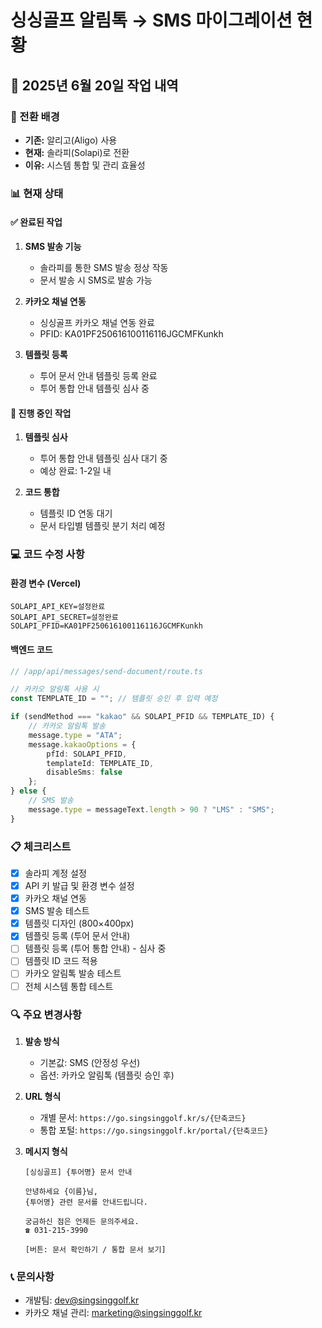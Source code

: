 # 싱싱골프 알림톡 → SMS 마이그레이션 현황

## 📅 2025년 6월 20일 작업 내역

### 🔄 전환 배경
- **기존:** 알리고(Aligo) 사용
- **현재:** 솔라피(Solapi)로 전환
- **이유:** 시스템 통합 및 관리 효율성

### 📊 현재 상태

#### ✅ 완료된 작업
1. **SMS 발송 기능**
   - 솔라피를 통한 SMS 발송 정상 작동
   - 문서 발송 시 SMS로 발송 가능

2. **카카오 채널 연동**
   - 싱싱골프 카카오 채널 연동 완료
   - PFID: KA01PF250616100116116JGCMFKunkh

3. **템플릿 등록**
   - 투어 문서 안내 템플릿 등록 완료
   - 투어 통합 안내 템플릿 심사 중

#### 🚧 진행 중인 작업
1. **템플릿 심사**
   - 투어 통합 안내 템플릿 심사 대기 중
   - 예상 완료: 1-2일 내

2. **코드 통합**
   - 템플릿 ID 연동 대기
   - 문서 타입별 템플릿 분기 처리 예정

### 💻 코드 수정 사항

#### 환경 변수 (Vercel)
```env
SOLAPI_API_KEY=설정완료
SOLAPI_API_SECRET=설정완료  
SOLAPI_PFID=KA01PF250616100116116JGCMFKunkh
```

#### 백엔드 코드
```typescript
// /app/api/messages/send-document/route.ts

// 카카오 알림톡 사용 시
const TEMPLATE_ID = ""; // 템플릿 승인 후 입력 예정

if (sendMethod === "kakao" && SOLAPI_PFID && TEMPLATE_ID) {
    // 카카오 알림톡 발송
    message.type = "ATA";
    message.kakaoOptions = {
        pfId: SOLAPI_PFID,
        templateId: TEMPLATE_ID,
        disableSms: false
    };
} else {
    // SMS 발송
    message.type = messageText.length > 90 ? "LMS" : "SMS";
}
```

### 📋 체크리스트

- [x] 솔라피 계정 설정
- [x] API 키 발급 및 환경 변수 설정
- [x] 카카오 채널 연동
- [x] SMS 발송 테스트
- [x] 템플릿 디자인 (800×400px)
- [x] 템플릿 등록 (투어 문서 안내)
- [ ] 템플릿 등록 (투어 통합 안내) - 심사 중
- [ ] 템플릿 ID 코드 적용
- [ ] 카카오 알림톡 발송 테스트
- [ ] 전체 시스템 통합 테스트

### 🔍 주요 변경사항

1. **발송 방식**
   - 기본값: SMS (안정성 우선)
   - 옵션: 카카오 알림톡 (템플릿 승인 후)

2. **URL 형식**
   - 개별 문서: `https://go.singsinggolf.kr/s/{단축코드}`
   - 통합 포털: `https://go.singsinggolf.kr/portal/{단축코드}`

3. **메시지 형식**
   ```
   [싱싱골프] {투어명} 문서 안내
   
   안녕하세요 {이름}님,
   {투어명} 관련 문서를 안내드립니다.
   
   궁금하신 점은 언제든 문의주세요.
   ☎ 031-215-3990
   
   [버튼: 문서 확인하기 / 통합 문서 보기]
   ```

### 📞 문의사항
- 개발팀: dev@singsinggolf.kr
- 카카오 채널 관리: marketing@singsinggolf.kr